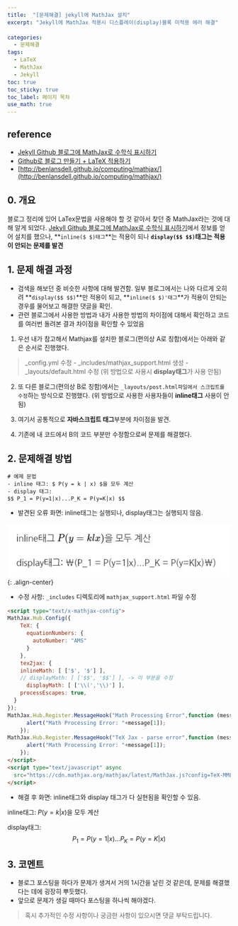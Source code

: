 ```yaml
---
title:  "[문제해결] jekyll에 MathJax 설치"
excerpt: "Jekyll에 MathJax 적용시 디스플레이(display)블록 미적용 에러 해결"

categories:
  - 문제해결
tags:
  - LaTeX
  - MathJax
  - Jekyll
toc: true
toc_sticky: true
toc_label: 페이지 목차  
use_math: true
---
```

## reference

- [Jekyll Github 블로그에 MathJax로 수학식 표시하기](https://mkkim85.github.io/blog-apply-mathjax-to-jekyll-and-github-pages/)
- [Github로 블로그 만들기 + LaTeX 적용하기](https://helloworldpark.github.io/jekyll/update/2016/12/18/Github-and-Latex.html)
- [http://benlansdell.github.io/computing/mathjax/](http://benlansdell.github.io/computing/mathjax/)

## 0. 개요
 블로그 정리에 있어 LaTex문법을 사용해야 할 것 같아서 찾던 중 MathJax라는 것에 대해 알게 되었다. [Jekyll Github 블로그에 MathJax로 수학식 표시하기](https://mkkim85.github.io/blog-apply-mathjax-to-jekyll-and-github-pages/)에서 정보를 얻어 설치를 했으나, **`inline($ $)태그`**는 적용이 되나 **`display($$ $$)`태그는 적용이 안되는 문제를 발견**

## 1. 문제 해결 과정

- 검색을 해보던 중 비슷한 사항에 대해 발견함. 일부 블로그에서는 나와 다르게 오히려 **`display($$ $$)`**만 적용이 되고, **`inline($ $)'태그`**가 적용이 안되는 경우를 물어보고 해결한 댓글을 확인.
- 관련 블로그에서 사용한 방법과 내가 사용한 방법의 차이점에 대해서 확인하고 코드를 여러번 돌려본 결과 차이점을 확인할 수 있었음 

1. 우선 내가 참고해서 Mathjax를 설치한 블로그(편의상 A로 칭함)에서는 아래와 같은 순서로 진행했다.
  >_config.yml 수정 - _includes/mathjax_support.html 생성 - _layouts/default.html 수정
  (위 방법으로 사용시 **display태그**가 사용 안됨)

2. 또 다른 블로그(편의상 B로 칭함)에서는 `_layouts/post.html파일에서 스크립트를 수정`하는 방식으로 진행했다. (위 방법으로 사용한 사용자들이 **inline태그** 사용이 안됨)

3. 여기서 공통적으로 **자바스크립트 태그**부분에 차이점을 발견.

4. 기존에 내 코드에서 B의 코드 부분만 수정함으로써 문제를 해결했다. 

## 2. 문제해결 방법
```
# 예제 문법
- inline 태그: $ P(y = k | x) $을 모두 계산  
- display 태그: 
$$ P_1 = P(y=1|x)...P_K = P(y=K|x) $$
```

- 발견된 오류 화면: inline태그는 실행되나, display태그는 실행되지 않음.

![](/assets/images/error_1.jpg){: .align-center}


- 수정 사항: `_includes` 디렉토리에 `mathjax_support.html` 파일 수정
```html
<script type="text/x-mathjax-config">
MathJax.Hub.Config({
    TeX: {
      equationNumbers: {
        autoNumber: "AMS"
      }
    },
    tex2jax: {
    inlineMath: [ ['$', '$'] ],
    // displayMath: [ ['$$', '$$'] ], -> 이 부분을 수정
      displayMath: [ ['\\(','\\)'] ],
    processEscapes: true,
  }
});
MathJax.Hub.Register.MessageHook("Math Processing Error",function (message) {
	  alert("Math Processing Error: "+message[1]);
	});
MathJax.Hub.Register.MessageHook("TeX Jax - parse error",function (message) {
	  alert("Math Processing Error: "+message[1]);
	});
</script>
<script type="text/javascript" async
  src="https://cdn.mathjax.org/mathjax/latest/MathJax.js?config=TeX-MML-AM_CHTML">
</script>
```


- 해결 후 화면: inline태그와 display 태그가 다 실현됨을 확인할 수 있음.

inline태그:
$P(y = k | x)$을 모두 계산

display태그: 
$$ P_1 = P(y=1|x)...P_K = P(y=K|x) $$

## 3. 코멘트
- 블로그 포스팅을 하다가 문제가 생겨서 거의 1시간을 날린 것 같은데, 문제를 해결했다는 데에 굉장히 뿌듯했다.
- 앞으로 문제가 생길 때마다 포스팅을 하나씩 해야겠다.  

> 혹시 추가적인 수정 사항이나 궁금한 사항이 있으시면 댓글 부탁드립니다.